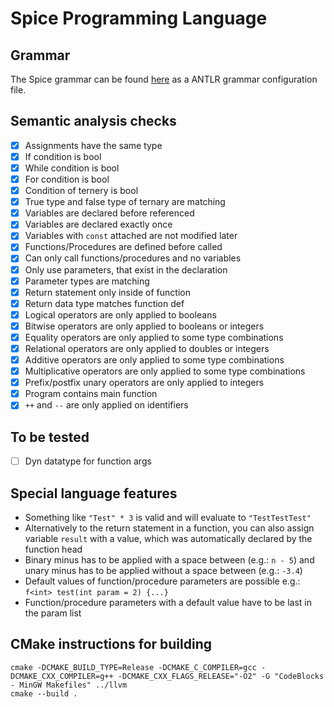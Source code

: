 # Spice Programming Language

## Grammar
The Spice grammar can be found [here](./compiler/src/grammar/Spice.g4) as a ANTLR grammar configuration file.

## Semantic analysis checks
- [x] Assignments have the same type
- [x] If condition is bool
- [x] While condition is bool
- [x] For condition is bool
- [x] Condition of ternery is bool
- [x] True type and false type of ternary are matching
- [x] Variables are declared before referenced
- [x] Variables are declared exactly once
- [x] Variables with `const` attached are not modified later
- [x] Functions/Procedures are defined before called
- [x] Can only call functions/procedures and no variables
- [x] Only use parameters, that exist in the declaration
- [x] Parameter types are matching
- [x] Return statement only inside of function
- [x] Return data type matches function def
- [x] Logical operators are only applied to booleans
- [x] Bitwise operators are only applied to booleans or integers
- [x] Equality operators are only applied to some type combinations
- [x] Relational operators are only applied to doubles or integers
- [x] Additive operators are only applied to some type combinations
- [x] Multiplicative operators are only applied to some type combinations
- [x] Prefix/postfix unary operators are only applied to integers
- [x] Program contains main function
- [x] `++` and `--` are only applied on identifiers

## To be tested
- [ ] Dyn datatype for function args

## Special language features
- Something like `"Test" * 3` is valid and will evaluate to `"TestTestTest"`
- Alternatively to the return statement in a function, you can also assign variable `result` with a value, which was automatically declared by the function head
- Binary minus has to be applied with a space between (e.g.: `n - 5`) and unary minus has to be applied without a space between (e.g.: `-3.4`)
- Default values of function/procedure parameters are possible e.g.: `f<int> test(int param = 2) {...}`
- Function/procedure parameters with a default value have to be last in the param list

## CMake instructions for building
`cmake -DCMAKE_BUILD_TYPE=Release -DCMAKE_C_COMPILER=gcc -DCMAKE_CXX_COMPILER=g++ -DCMAKE_CXX_FLAGS_RELEASE="-O2" -G "CodeBlocks - MinGW Makefiles" ../llvm` <br>
`cmake --build .`